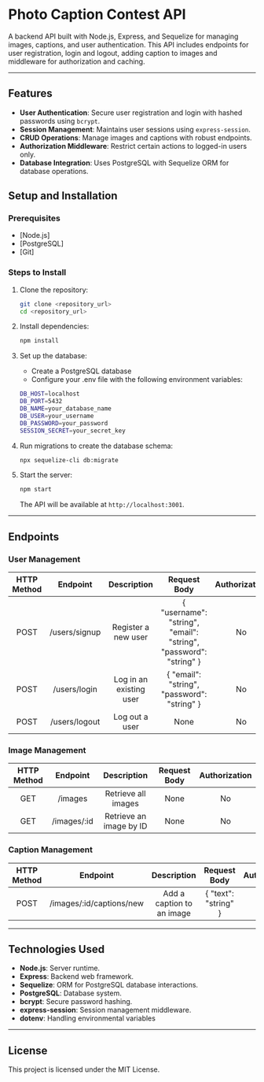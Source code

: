 # Photo Caption Contest API

A backend API built with Node.js, Express, and Sequelize for managing images, captions, and user authentication.
This API includes endpoints for user registration, login and logout, adding caption to images and middleware for authorization and caching.

---

## Features

- **User Authentication**: Secure user registration and login with hashed passwords using `bcrypt`.
- **Session Management**: Maintains user sessions using `express-session`.
- **CRUD Operations**: Manage images and captions with robust endpoints.
- **Authorization Middleware**: Restrict certain actions to logged-in users only.
- **Database Integration**: Uses PostgreSQL with Sequelize ORM for database operations.


## Setup and Installation

### Prerequisites

- [Node.js]
- [PostgreSQL]
- [Git]

### Steps to Install

1. Clone the repository:

   ```bash
   git clone <repository_url>
   cd <repository_url>

2. Install dependencies:

   ```bash
   npm install

3. Set up the database:

   - Create a PostgreSQL database
   - Configure your .env file with the following environment variables:
   
   ```bash
   DB_HOST=localhost
   DB_PORT=5432
   DB_NAME=your_database_name
   DB_USER=your_username
   DB_PASSWORD=your_password
   SESSION_SECRET=your_secret_key

4. Run migrations to create the database schema:

   ```bash
   npx sequelize-cli db:migrate

5. Start the server:

   ```bash
   npm start
   ```
   The API will be available at `http://localhost:3001`.

---

## Endpoints

### User Management

| HTTP Method |    Endpoint   |       Description       |                            Request Body                           | Authorization |
|:-----------:|:-------------:|:-----------------------:|:-----------------------------------------------------------------:|:-------------:|
| POST        | /users/signup | Register a new user     | { "username": "string", "email": "string", "password": "string" } | No            |
| POST        | /users/login  | Log in an existing user | { "email": "string", "password": "string" }                       | No            |
| POST        | /users/logout | Log out a user          | None                                                              | No            |

### Image Management

| HTTP Method |   Endpoint  |       Description       | Request Body | Authorization |
|:-----------:|:-----------:|:-----------------------:|:------------:|:-------------:|
| GET         | /images     | Retrieve all images     | None         | No            |
| GET         | /images/:id | Retrieve an image by ID | None         | No            |

### Caption Management

| HTTP Method |         Endpoint         |        Description        |     Request Body     | Authorization |
|:-----------:|:------------------------:|:-------------------------:|:--------------------:|:-------------:|
| POST        | /images/:id/captions/new | Add a caption to an image | { "text": "string" } | Yes           |

---

## Technologies Used

- **Node.js**: Server runtime.
- **Express**: Backend web framework.
- **Sequelize**: ORM for PostgreSQL database interactions.
- **PostgreSQL**: Database system.
- **bcrypt**: Secure password hashing.
- **express-session**: Session management middleware.
- **dotenv**: Handling environmental variables

---

## License

This project is licensed under the MIT License.